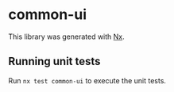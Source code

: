 # common-ui

This library was generated with [Nx](https://nx.dev).


## Running unit tests

Run `nx test common-ui` to execute the unit tests.

